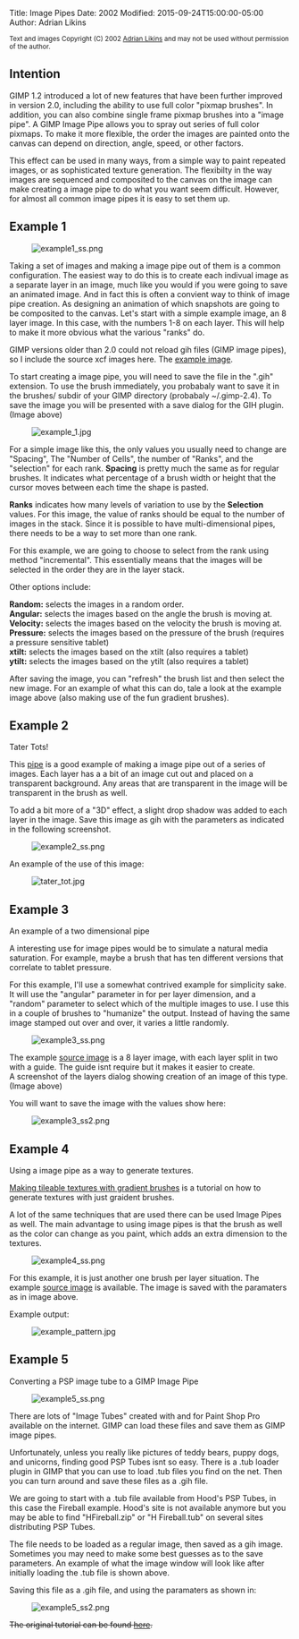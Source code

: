 Title: Image Pipes
Date: 2002
Modified: 2015-09-24T15:00:00-05:00
Author: Adrian Likins


<small>Text and images Copyright (C) 2002 [Adrian Likins](mailto:adrianNOSPAM@gimp.org) and may not be used without permission of the author.</small>

## Intention

GIMP 1.2 introduced a lot of new features that have been further improved in version 2.0, including the ability to use full color "pixmap brushes". In addition, you can also combine single frame pixmap brushes into a "image pipe". A GIMP Image Pipe allows you to spray out series of full color pixmaps. To make it more flexible, the order the images are painted onto the canvas can depend on direction, angle, speed, or other factors.

This effect can be used in many ways, from a simple way to paint repeated images, or as sophisticated texture generation. The flexibilty in the way images are sequenced and composited to the canvas on the image can make creating a image pipe to do what you want seem difficult. However, for almost all common image pipes it is easy to set them up.

## Example 1

<figure>
<img src="example1_ss.png" alt="example1_ss.png"/>
</figure>

Taking a set of images and making a image pipe out of them is a common configuration. The easiest way to do this is to create each indivual image as a separate layer in an image, much like you would if you were going to save an animated image. And in fact this is often a convient way to think of image pipe creation. As designing an animation of which snapshots are going to be composited to the canvas. Let's start with a simple example image, an 8 layer image. In this case, with the numbers 1-8 on each layer. This will help to make it more obvious what the various "ranks" do.

GIMP versions older than 2.0 could not reload gih files (GIMP image pipes), so I include the source xcf images here. The [example image](example1.xcf.gz).

To start creating a image pipe, you will need to save the file in the ".gih" extension. To use the brush immediately, you probabaly want to save it in the brushes/ subdir of your GIMP directory (probabaly ~/.gimp-2.4). To save the image you will be presented with a save dialog for the GIH plugin. (Image above)

<figure>
<img src="example_1.jpg" alt="example_1.jpg"/>
</figure>

For a simple image like this, the only values you usually need to change are "Spacing", The "Number of Cells", the number of "Ranks", and the "selection" for each rank. **Spacing** is pretty much the same as for regular brushes. It indicates what percentage of a brush width or height that the cursor moves between each time the shape is pasted.

**Ranks** indicates how many levels of variation to use by the **Selection** values. For this image, the value of ranks should be equal to the number of images in the stack. Since it is possible to have multi-dimensional pipes, there needs to be a way to set more than one rank.

For this example, we are going to choose to select from the rank using method "incremental". This essentially means that the images will be selected in the order they are in the layer stack.  

Other options include:

**Random:** selects the images in a random order.  
**Angular:** selects the images based on the angle the brush is moving at.  
**Velocity:** selects the images based on the velocity the brush is moving at.  
**Pressure:** selects the images based on the pressure of the brush (requires a pressure sensitive tablet)  
**xtilt:** selects the images based on the xtilt (also requires a tablet)  
**ytilt:** selects the images based on the ytilt (also requires a tablet)

After saving the image, you can "refresh" the brush list and then select the new image. For an example of what this can do, tale a look at the example image above (also making use of the fun gradient brushes).

## Example 2

Tater Tots!

This [pipe](tater_tot.gih.gz) is a good example of making a image pipe out of a series of images. Each layer has a a bit of an image cut out and placed on a transparent background. Any areas that are transparent in the image will be transparent in the brush as well.

To add a bit more of a "3D" effect, a slight drop shadow was added to each layer in the image. Save this image as gih with the parameters as indicated in the following screenshot.

<figure>
<img src="example2_ss.png" alt="example2_ss.png"/>
</figure>

An example of the use of this image:

<figure>
<img src="tater_tot.jpg" alt="tater_tot.jpg"/>
</figure>

## Example 3

An example of a two dimensional pipe

A interesting use for image pipes would be to simulate a natural media saturation. For example, maybe a brush that has ten different versions that correlate to tablet pressure.

For this example, I'll use a somewhat contrived example for simplicity sake. It will use the "angular" parameter in for per layer dimension, and a "random" parameter to select which of the multiple images to use. I use this in a couple of brushes to "humanize" the output. Instead of having the same image stamped out over and over, it varies a little randomly.

<figure>
<img src="example3_ss.png" alt="example3_ss.png"/>
</figure>

The example [source image](example_arrows.xcf.gz) is a 8 layer image, with each layer split in two with a guide. The guide isnt require but it makes it easier to create.  
A screenshot of the layers dialog showing creation of an image of this type.(Image above)

You will want to save the image with the values show here:

<figure>
<img src="example3_ss2.png" alt="example3_ss2.png"/>
</figure>

## Example 4

Using a image pipe as a way to generate textures.

[Making tileable textures with gradient brushes](/tutorials/Tileable_Textures/) is a tutorial on how to generate textures with just graident brushes.

A lot of the same techniques that are used there can be used Image Pipes as well. The main advantage to using image pipes is that the brush as well as the color can change as you paint, which adds an extra dimension to the textures.

<figure>
<img src="example4_ss.png" alt="example4_ss.png"/>
</figure>

For this example, it is just another one brush per layer situation. The example [source image](example_patter2.xcf.gz) is available. The image is saved with the paramaters as in image above.

Example output:

<figure>
<img src="example_pattern.jpg" alt="example_pattern.jpg"/>
</figure>

## Example 5

Converting a PSP image tube to a GIMP Image Pipe

<figure>
<img src="example5_ss.png" alt="example5_ss.png"/>
</figure>

There are lots of "Image Tubes" created with and for Paint Shop Pro available on the internet. GIMP can load these files and save them as GIMP image pipes.

Unfortunately, unless you really like pictures of teddy bears, puppy dogs, and unicorns, finding good PSP Tubes isnt so easy. There is a .tub loader plugin in GIMP that you can use to load .tub files you find on the net. Then you can turn around and save these files as a .gih file.

We are going to start with a .tub file available from Hood's PSP Tubes, in this case the Fireball example. Hood's site is not available anymore but you may be able to find "HFireball.zip" or "H Fireball.tub" on several sites distributing PSP Tubes.

The file needs to be loaded as a regular image, then saved as a gih image. Sometimes you may need to make some best guesses as to the save parameters. An example of what the image window will look like after initially loading the .tub file is shown above.

Saving this file as a .gih file, and using the paramaters as shown in:

<figure>
<img src="example5_ss2.png" alt="example5_ss2.png"/>
</figure>

<del>The original tutorial can be found [here](http://adrian.gimp.org/gimppipe/).</del>

